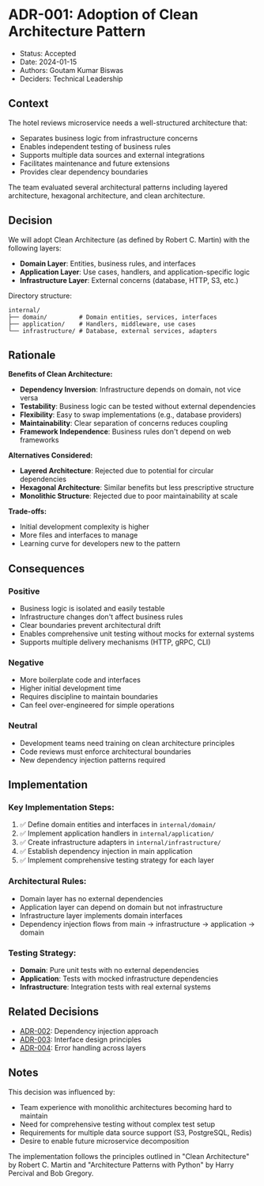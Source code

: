 # ADR-001: Adoption of Clean Architecture Pattern

* Status: Accepted
* Date: 2024-01-15
* Authors: Goutam Kumar Biswas
* Deciders: Technical Leadership

## Context

The hotel reviews microservice needs a well-structured architecture that:
- Separates business logic from infrastructure concerns
- Enables independent testing of business rules
- Supports multiple data sources and external integrations
- Facilitates maintenance and future extensions
- Provides clear dependency boundaries

The team evaluated several architectural patterns including layered architecture, hexagonal architecture, and clean architecture.

## Decision

We will adopt Clean Architecture (as defined by Robert C. Martin) with the following layers:
- **Domain Layer**: Entities, business rules, and interfaces
- **Application Layer**: Use cases, handlers, and application-specific logic  
- **Infrastructure Layer**: External concerns (database, HTTP, S3, etc.)

Directory structure:
```
internal/
├── domain/         # Domain entities, services, interfaces
├── application/    # Handlers, middleware, use cases
└── infrastructure/ # Database, external services, adapters
```

## Rationale

**Benefits of Clean Architecture:**
- **Dependency Inversion**: Infrastructure depends on domain, not vice versa
- **Testability**: Business logic can be tested without external dependencies
- **Flexibility**: Easy to swap implementations (e.g., database providers)
- **Maintainability**: Clear separation of concerns reduces coupling
- **Framework Independence**: Business rules don't depend on web frameworks

**Alternatives Considered:**
- **Layered Architecture**: Rejected due to potential for circular dependencies
- **Hexagonal Architecture**: Similar benefits but less prescriptive structure
- **Monolithic Structure**: Rejected due to poor maintainability at scale

**Trade-offs:**
- Initial development complexity is higher
- More files and interfaces to manage
- Learning curve for developers new to the pattern

## Consequences

### Positive
- Business logic is isolated and easily testable
- Infrastructure changes don't affect business rules
- Clear boundaries prevent architectural drift
- Enables comprehensive unit testing without mocks for external systems
- Supports multiple delivery mechanisms (HTTP, gRPC, CLI)

### Negative
- More boilerplate code and interfaces
- Higher initial development time
- Requires discipline to maintain boundaries
- Can feel over-engineered for simple operations

### Neutral
- Development teams need training on clean architecture principles
- Code reviews must enforce architectural boundaries
- New dependency injection patterns required

## Implementation

### Key Implementation Steps:
1. ✅ Define domain entities and interfaces in `internal/domain/`
2. ✅ Implement application handlers in `internal/application/`
3. ✅ Create infrastructure adapters in `internal/infrastructure/`
4. ✅ Establish dependency injection in main application
5. ✅ Implement comprehensive testing strategy for each layer

### Architectural Rules:
- Domain layer has no external dependencies
- Application layer can depend on domain but not infrastructure
- Infrastructure layer implements domain interfaces
- Dependency injection flows from main → infrastructure → application → domain

### Testing Strategy:
- **Domain**: Pure unit tests with no external dependencies
- **Application**: Tests with mocked infrastructure dependencies
- **Infrastructure**: Integration tests with real external systems

## Related Decisions

- [ADR-002](002-dependency-injection-strategy.md): Dependency injection approach
- [ADR-003](003-interface-segregation.md): Interface design principles
- [ADR-004](004-error-handling-strategy.md): Error handling across layers

## Notes

This decision was influenced by:
- Team experience with monolithic architectures becoming hard to maintain
- Need for comprehensive testing without complex test setup
- Requirements for multiple data source support (S3, PostgreSQL, Redis)
- Desire to enable future microservice decomposition

The implementation follows the principles outlined in "Clean Architecture" by Robert C. Martin and "Architecture Patterns with Python" by Harry Percival and Bob Gregory.
